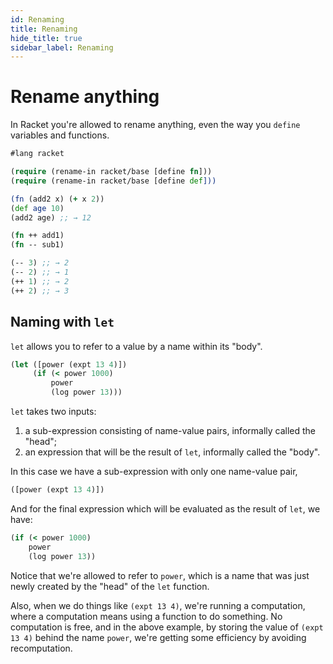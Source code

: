 ```yaml
---
id: Renaming
title: Renaming
hide_title: true
sidebar_label: Renaming
---
```


# Rename anything

In Racket you're allowed to rename anything, even the way you `define` variables
and functions.

``` clojure
#lang racket

(require (rename-in racket/base [define fn]))
(require (rename-in racket/base [define def]))

(fn (add2 x) (+ x 2))
(def age 10)
(add2 age) ;; → 12

(fn ++ add1)
(fn -- sub1)

(-- 3) ;; → 2
(-- 2) ;; → 1
(++ 1) ;; → 2
(++ 2) ;; → 3
```

## Naming with `let`

`let` allows you to refer to a value by a name within its "body".

``` clojure
(let ([power (expt 13 4)])
     (if (< power 1000)
         power
         (log power 13)))
```

`let` takes two inputs:
   1. a sub-expression consisting of name-value pairs, informally called the "head";
   2. an expression that will be the result of `let`, informally called the "body".

In this case we have a sub-expression with only one name-value pair,

``` clojure
([power (expt 13 4)])
```

And for the final expression which will be evaluated as the result of `let`, we
have:

``` clojure
(if (< power 1000)
    power
    (log power 13))
```

Notice that we're allowed to refer to `power`, which is a name that was just
newly created by the "head" of the `let` function.

Also, when we do things like `(expt 13 4)`, we're running a computation, where
a computation means using a function to do something. No computation is free,
and in the above example, by storing the value of `(expt 13 4)` behind the name
`power`, we're getting some efficiency by avoiding recomputation.
